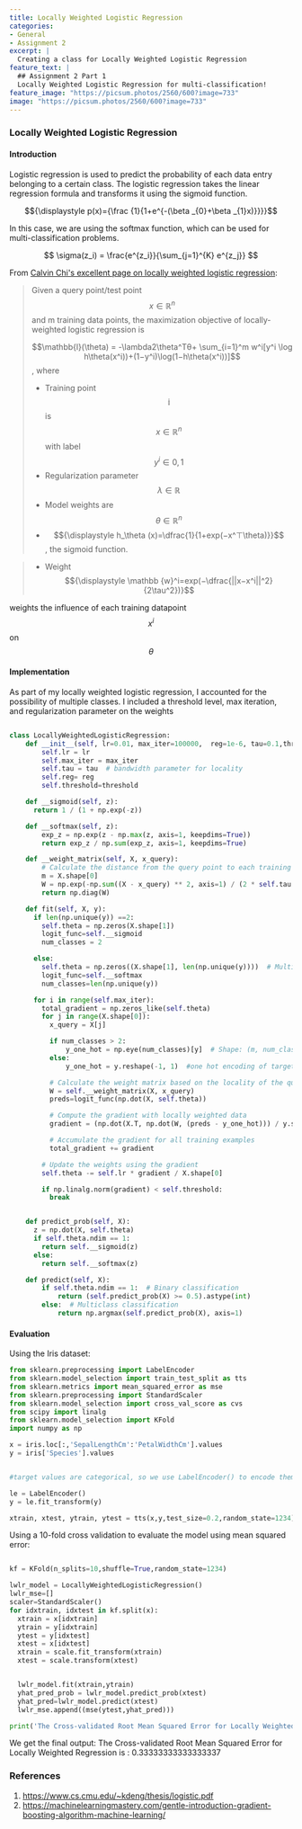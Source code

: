 ```yaml
---
title: Locally Weighted Logistic Regression
categories:
- General
- Assignment 2
excerpt: |
  Creating a class for Locally Weighted Logistic Regression
feature_text: |
  ## Assignment 2 Part 1
  Locally Weighted Logistic Regression for multi-classification!
feature_image: "https://picsum.photos/2560/600?image=733"
image: "https://picsum.photos/2560/600?image=733"
---
```

### Locally Weighted Logistic Regression

#### Introduction
Logistic regression is used to predict the probability of each data entry belonging to a certain class. The logistic regression takes the linear regression formula and transforms it using the sigmoid function. 

$${\displaystyle p(x)={\frac {1}{1+e^{-(\beta _{0}+\beta _{1}x)}}}}$$

In this case, we are using the softmax function, which can be used for multi-classification problems.

$$
\sigma(z_i) = \frac{e^{z_i}}{\sum_{j=1}^{K} e^{z_j}}
$$

From [Calvin Chi's excellent page on locally weighted logistic regression](https://calvintchi.github.io/classical_machine_learning/2020/08/16/lwlr.html):

> Given a query point/test point $$x \in \mathbb R^n$$ and m training data points, the maximization objective of locally-weighted logistic regression is
>
>$$\mathbb{l}(\theta) = -\lambda2\theta^Tθ+ \sum_{i=1}^m w^i[y^i \log h\theta(x^i))+(1−y^i)\log(1−h\theta(x^i))]$$,
where
> * Training point $$\mathbb i$$  is $$x \in \mathbb R^n$$ with label $$y^i \in 0,1$$
> * Regularization parameter $$\lambda \in \mathbb R$$
> * Model weights are $$\theta \in \mathbb R^n$$
> * $${\displaystyle h_\theta (x)=\dfrac{1}{1+exp(−x^⊤\theta)}}$$
, the sigmoid function.

> * Weight
 $${\displaystyle \mathbb {w}^i=exp(−\dfrac{||x−x^i||^2}{2\tau^2})}$$ 

weights the influence of each training datapoint $$x^i$$ on $$\theta$$


#### Implementation

As part of my locally weighted logistic regression, I accounted for the possibility of multiple classes. I included a threshold level, max iteration, and regularization parameter on the weights

```python

class LocallyWeightedLogisticRegression:
    def __init__(self, lr=0.01, max_iter=100000,  reg=1e-6, tau=0.1,threshold=1e-6):
        self.lr = lr
        self.max_iter = max_iter
        self.tau = tau  # bandwidth parameter for locality
        self.reg= reg
        self.threshold=threshold

    def __sigmoid(self, z):
      return 1 / (1 + np.exp(-z))

    def __softmax(self, z):
        exp_z = np.exp(z - np.max(z, axis=1, keepdims=True))  
        return exp_z / np.sum(exp_z, axis=1, keepdims=True)

    def __weight_matrix(self, X, x_query):
        # Calculate the distance from the query point to each training point and use Gaussian weighting
        m = X.shape[0]
        W = np.exp(-np.sum((X - x_query) ** 2, axis=1) / (2 * self.tau ** 2))
        return np.diag(W)

    def fit(self, X, y):
      if len(np.unique(y)) ==2:
        self.theta = np.zeros(X.shape[1])
        logit_func=self.__sigmoid
        num_classes = 2

      else:
        self.theta = np.zeros((X.shape[1], len(np.unique(y))))  # Multiclass (K classes)
        logit_func=self.__softmax
        num_classes=len(np.unique(y))

      for i in range(self.max_iter):
        total_gradient = np.zeros_like(self.theta)
        for j in range(X.shape[0]):
          x_query = X[j]

          if num_classes > 2:
              y_one_hot = np.eye(num_classes)[y]  # Shape: (m, num_classes)
          else:
              y_one_hot = y.reshape(-1, 1)  #one hot encoding of target var

          # Calculate the weight matrix based on the locality of the query point
          W = self.__weight_matrix(X, x_query)
          preds=logit_func(np.dot(X, self.theta))

          # Compute the gradient with locally weighted data
          gradient = (np.dot(X.T, np.dot(W, (preds - y_one_hot))) / y.shape[0]) + self.reg * self.theta

          # Accumulate the gradient for all training examples
          total_gradient += gradient

        # Update the weights using the gradient
        self.theta -= self.lr * gradient / X.shape[0]

        if np.linalg.norm(gradient) < self.threshold:
          break


    def predict_prob(self, X):
      z = np.dot(X, self.theta)
      if self.theta.ndim == 1:
        return self.__sigmoid(z)
      else:
        return self.__softmax(z)

    def predict(self, X):
        if self.theta.ndim == 1:  # Binary classification
            return (self.predict_prob(X) >= 0.5).astype(int)
        else:  # Multiclass classification
            return np.argmax(self.predict_prob(X), axis=1)

```

#### Evaluation
Using the Iris dataset:


```python
from sklearn.preprocessing import LabelEncoder
from sklearn.model_selection import train_test_split as tts
from sklearn.metrics import mean_squared_error as mse
from sklearn.preprocessing import StandardScaler
from sklearn.model_selection import cross_val_score as cvs
from scipy import linalg
from sklearn.model_selection import KFold
import numpy as np

x = iris.loc[:,'SepalLengthCm':'PetalWidthCm'].values
y = iris['Species'].values


#target values are categorical, so we use LabelEncoder() to encode them into integers

le = LabelEncoder() 
y = le.fit_transform(y)

xtrain, xtest, ytrain, ytest = tts(x,y,test_size=0.2,random_state=1234)
```

Using a 10-fold cross validation to evaluate the model using mean squared error:

```python

kf = KFold(n_splits=10,shuffle=True,random_state=1234)

lwlr_model = LocallyWeightedLogisticRegression()
lwlr_mse=[]
scaler=StandardScaler()
for idxtrain, idxtest in kf.split(x):
  xtrain = x[idxtrain]
  ytrain = y[idxtrain]
  ytest = y[idxtest]
  xtest = x[idxtest]
  xtrain = scale.fit_transform(xtrain)
  xtest = scale.transform(xtest)


  lwlr_model.fit(xtrain,ytrain)
  yhat_pred_prob = lwlr_model.predict_prob(xtest)
  yhat_pred=lwlr_model.predict(xtest)
  lwlr_mse.append((mse(ytest,yhat_pred)))

print('The Cross-validated Root Mean Squared Error for Locally Weighted Regression is : '+str(np.mean(lwlr_mse)))
```
We get the final output: The Cross-validated Root Mean Squared Error for Locally Weighted Regression is : 0.33333333333333337




### References
1. <https://www.cs.cmu.edu/~kdeng/thesis/logistic.pdf>
2. <https://machinelearningmastery.com/gentle-introduction-gradient-boosting-algorithm-machine-learning/>


